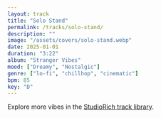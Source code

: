 ```yaml
---
layout: track
title: "Solo Stand"
permalink: /tracks/solo-stand/
description: ""
image: "/assets/covers/solo-stand.webp"
date: 2025-01-01
duration: "3:22"
album: "Stranger Vibes"
mood: ["Dreamy", "Nostalgic"]
genre: ["lo-fi", "chillhop", "cinematic"]
bpm: 85
key: "D"
---
```


Explore more vibes in the [StudioRich track library](/tracks/).
